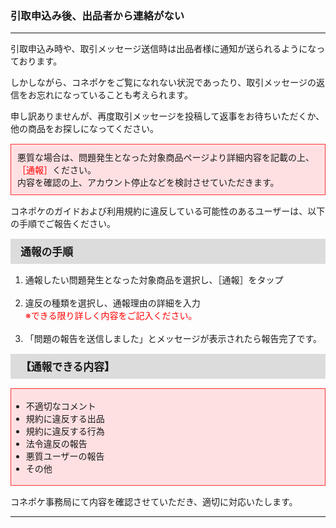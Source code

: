 <h3>引取申込み後、出品者から連絡がない</h3>
<hr>

引取申込み時や、取引メッセージ送信時は出品者様に通知が送られるようになっております。

しかしながら、コネポケをご覧になれない状況であったり、取引メッセージの返信をお忘れになっていることも考えられます。

申し訳ありませんが、再度取引メッセージを投稿して返事をお待ちいただくか、他の商品をお探しになってください。

<div style="padding: 10px; margin-top: 15px; margin-bottom: 15px; border: 1px solid #ff3333; background-color: #ffe0e2;">
悪質な場合は、問題発生となった対象商品ページより詳細内容を記載の上、<font color="#ff0000">［通報］</font>ください。<br>
内容を確認の上、アカウント停止などを検討させていただきます。
</div>

コネポケのガイドおよび利用規約に違反している可能性のあるユーザーは、以下の手順でご報告ください。

<div style="padding: 7px 15px; margin-top: 15px; margin-bottom: 15px; border: 1px solid #dcdcdc; background-color: #dcdcdc; font-size: 120%">
<strong>通報の手順</strong>
</div>

<ol>
<li>通報したい問題発生となった対象商品を選択し、［通報］をタップ</li>
<br>
<li>違反の種類を選択し、通報理由の詳細を入力<br>
<font color="#ff0000">※できる限り詳しく内容をご記入ください。</font></li>
<br>
<li>「問題の報告を送信しました」とメッセージが表示されたら報告完了です。</li>
</ol>

<div style="padding: 7px 15px; margin-top: 15px; margin-bottom: 15px; border: 1px solid #dcdcdc; background-color: #dcdcdc; font-size: 120%">
<strong>【通報できる内容】</strong>
</div>

<div style="padding: 3px 15px 3px 0px; margin-top: 15px; margin-bottom: 15px; border: 1px solid #ff3333; background-color: #ffe0e2;">
<ul>
<li>不適切なコメント</li>
<li>規約に違反する出品</li>
<li>規約に違反する行為</li>
<li>法令違反の報告</li>
<li>悪質ユーザーの報告</li>
<li>その他
</ul>
</div>

コネポケ事務局にて内容を確認させていただき、適切に対応いたします。

<hr>